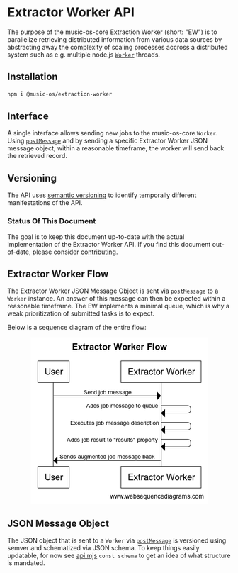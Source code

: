 # Extractor Worker API

The purpose of the music-os-core Extraction Worker (short: "EW") is to
parallelize retrieving distributed information from various data sources by
abstracting away the complexity of scaling processes accross a distributed
system such as e.g. multiple node.js
[`Worker`](https://nodejs.org/api/worker_threads.html) threads.

## Installation

```bash
npm i @music-os/extraction-worker
```

## Interface

A single interface allows sending new jobs to the music-os-core `Worker`. Using
[`postMessage`](https://nodejs.org/api/worker_threads.html#workerpostmessagevalue-transferlist)
and by sending a specific Extractor Worker JSON message object, within a
reasonable timeframe, the worker will send back the retrieved record.

## Versioning

The API uses [semantic versioning](https://semver.org/) to identify temporally
different manifestations of the API.

### Status Of This Document

The goal is to keep this document up-to-date with the actual implementation of
the Extractor Worker API. If you find this document out-of-date, please
consider
[contributing](https://github.com/music-os/music-os-core/blob/main/contributing.md).

## Extractor Worker Flow

The Extractor Worker JSON Message Object is sent via
[`postMessage`](https://nodejs.org/api/worker_threads.html#workerpostmessagevalue-transferlist)
to a `Worker` instance. An answer of this message can then be expected
within a reasonable timeframe. The EW implements a minimal queue, which is why
a weak prioritization of submitted tasks is to expect.

Below is a sequence diagram of the entire flow:

<p align="center">
  <img src="/assets/diagrams/extractorworkerflow.png" />
</p>

## JSON Message Object

The JSON object that is sent to a `Worker` via
[`postMessage`](https://nodejs.org/api/worker_threads.html#workerpostmessagevalue-transferlist)
is versioned using semver and schematized via JSON schema. To keep things
easily updatable, for now see [api.mjs](./api.mjs) `const schema` to get an
idea of what structure is mandated.
